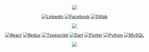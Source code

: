 <p align="center">
    <img src="https://readme-typing-svg.demolab.com/?lines=Flutter&reactk%20web%20and%20app%20developer;Experienced%20UI%2FUX%20Designer;10%2B%20years%20of%20coding%20experience;Always%20learning%20new%20things&font=Fira%20Code&center=true&width=440&height=100&color=f75c7e&vCenter=true&pause=1000&size=22](https://readme-typing-svg.demolab.com?font=Fira+Code&size=22&pause=1000&color=60F738&multiline=true&width=435&lines=I'm+ROBUSTE+Manohisafidy;Flutter+%26+React+Developper;Always+learning+new+things" />
</p>

<p align="center">
      <a href="https://www.linkedin.com/in/manohisafidy-robuste/"><img alt="Linkedin" src="https://img.shields.io/badge/LinkedIn-0077B5?style=for-the-badge&logo=linkedin&logoColor=white"></a>
      <a href="https://www.facebook.com/safidy.safidy.7545"><img alt="Facebook" src="https://img.shields.io/badge/Facebook-1877F2?style=for-the-badge&logo=facebook&logoColor=white"></a>
      <a href="https://gitlab.com/safidy1863"><img alt="Gitlab" src="https://img.shields.io/badge/GitLab-330F63?style=for-the-badge&logo=gitlab&logoColor=white"></a>
 </p>

<p align="center">
   <img src="https://streak-stats.demolab.com?user=safidy1863&theme=github-dark"/>
  </p>
  
  
  <p align="center">
      <a href="#"><img alt="React" src="https://img.shields.io/badge/React-20232A?style=for-the-badge&logo=react&logoColor=61DAFB"></a>
      <a href="#"><img alt="Redux" src="https://img.shields.io/badge/Redux-593D88?style=for-the-badge&logo=redux&logoColor=white"></a>
      <a href="#"><img alt="Typescript" src="https://img.shields.io/badge/TypeScript-007ACC?style=for-the-badge&logo=typescript&logoColor=whi"></a>
      <a href="#"><img alt="Dart" src="https://img.shields.io/badge/Dart-0175C2?style=for-the-badge&logo=dart&logoColor=white"></a>
      <a href="#"><img alt="Flutter" src="https://img.shields.io/badge/Flutter-02569B?style=for-the-badge&logo=flutter&logoColor=white"></a>
      <a href="#"><img alt="Python" src="https://img.shields.io/badge/Python-14354C?style=for-the-badge&logo=python&logoColor=white"></a>
      <a href="#"><img alt="MySQL" src="https://img.shields.io/badge/MySQL-00000F?style=for-the-badge&logo=mysql&logoColor=white"></a>

 </p>
  <p align="center">
   <img src="https://github-readme-activity-graph.cyclic.app/graph/?username=safidy1863&bg_color=1F222E&color=F8D866&line=F85D7F&point=FFFFFF&hide_border=true)"/>
  </p>
  
  

